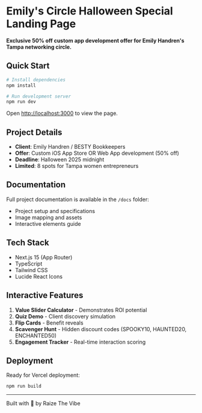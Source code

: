 # Emily's Circle Halloween Special Landing Page

**Exclusive 50% off custom app development offer for Emily Handren's Tampa networking circle.**

## Quick Start

```bash
# Install dependencies
npm install

# Run development server
npm run dev
```

Open [http://localhost:3000](http://localhost:3000) to view the page.

## Project Details

- **Client**: Emily Handren / BESTY Bookkeepers
- **Offer**: Custom iOS App Store OR Web App development (50% off)
- **Deadline**: Halloween 2025 midnight
- **Limited**: 8 spots for Tampa women entrepreneurs

## Documentation

Full project documentation is available in the `/docs` folder:
- Project setup and specifications
- Image mapping and assets
- Interactive elements guide

## Tech Stack

- Next.js 15 (App Router)
- TypeScript
- Tailwind CSS
- Lucide React Icons

## Interactive Features

1. **Value Slider Calculator** - Demonstrates ROI potential
2. **Quiz Demo** - Client discovery simulation
3. **Flip Cards** - Benefit reveals
4. **Scavenger Hunt** - Hidden discount codes (SPOOKY10, HAUNTED20, ENCHANTED50)
5. **Engagement Tracker** - Real-time interaction scoring

## Deployment

Ready for Vercel deployment:

```bash
npm run build
```

---

Built with 💜 by Raize The Vibe
